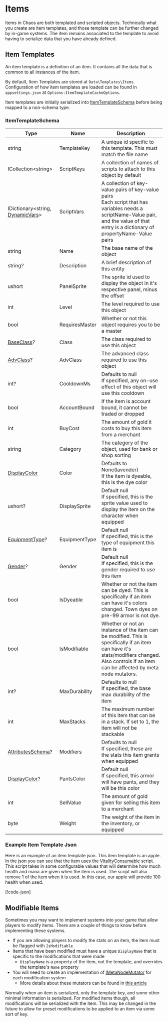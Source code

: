 # Items

Items in Chaos are both templated and scripted objects. Technically what you create are item templates, and those
template can be further changed by in-game systems. The item remains associated to the template to avoid having to
serialize data that you have already defined.

## Item Templates

An item template is a definition of an item. It contains all the data that is common to all instances of the item.

By default, Item Templates are stored at `Data\Templates\Items`. Configuration of how item templates are loaded can be
found in `appsettings.json` at `Options:ItemTemplateCacheOptions`.

Item templates are initially serialized into [ItemTemplateSchema](<xref:Chaos.Schemas.Templates.ItemTemplateSchema>)
before being mapped to a non-schema type.

### ItemTemplateSchema

| Type                                                                              | Name           | Description                                                                                                                                                                                    |
|-----------------------------------------------------------------------------------|----------------|------------------------------------------------------------------------------------------------------------------------------------------------------------------------------------------------|
| string                                                                            | TemplateKey    | A unique id specific to this template. This must match the file name                                                                                                                           |
| ICollection\<string\>                                                             | ScriptKeys     | A collection of names of scripts to attach to this object by default                                                                                                                           |
| IDictionary\<string, [DynamicVars](<xref:Chaos.Collections.Common.DynamicVars>)\> | ScriptVars     | A collection of key-value pairs of key-value pairs<br />Each script that has variables needs a scriptName-Value pair, and the value of that entry is a dictionary of propertyName-Value pairs  |
| string                                                                            | Name           | The base name of the object                                                                                                                                                                    |
| string?                                                                           | Description    | A brief description of this entity                                                                                                                                                             |
| ushort                                                                            | PanelSprite    | The sprite id used to display the object in it's respective panel, minus the offset                                                                                                            |
| int                                                                               | Level          | The level required to use this object                                                                                                                                                          |
| bool                                                                              | RequiresMaster | Whether or not this object requires you to be a master                                                                                                                                         |
| [BaseClass](<xref:Chaos.Common.Definitions.BaseClass>)?                           | Class          | The class required to use this object                                                                                                                                                          |
| [AdvClass](<xref:Chaos.Common.Definitions.AdvClass>)?                             | AdvClass       | The advanced class required to use this object                                                                                                                                                 |
| int?                                                                              | CooldownMs     | Defaults to null<br />If specified, any on-use effect of this object will use this cooldown                                                                                                    |
| bool                                                                              | AccountBound   | If the item is account bound, it cannot be traded or dropped                                                                                                                                   |
| int                                                                               | BuyCost        | The amount of gold it costs to buy this item from a merchant                                                                                                                                   |
| string                                                                            | Category       | The category of the object, used for bank or shop sorting                                                                                                                                      |
| [DisplayColor](<xref:Chaos.Common.Definitions.DisplayColor>)                      | Color          | Defaults to None(lavender)<br />If the item is dyeable, this is the dye color                                                                                                                  |
| ushort?                                                                           | DisplaySprite  | Default null<br />If specified, this is the sprite value used to display the item on the character when equipped                                                                               |
| [EquipmentType](<xref:Chaos.Common.Definitions.EquipmentType>)?                   | EquipmentType  | Default null<br />If specified, this is the type of equipment this item is                                                                                                                     |
| [Gender](<xref:Chaos.Common.Definitions.Gender>)?                                 | Gender         | Default null<br />If specified, this is the gender required to use this item                                                                                                                   |
| bool                                                                              | IsDyeable      | Whether or not the item can be dyed. This is specifically if an item can have it's colors changed. Town dyes on pre-99 armor is not dye.                                                       |
| bool                                                                              | IsModifiable   | Whether or not an instance of the item can be modified. This is specifically if an item can have it's stats/modifiers changed. Also controls if an item can be affected by meta node mutators. |
| int?                                                                              | MaxDurability  | Defaults to null<br />If specified, the base max durability of the item                                                                                                                        |
| int                                                                               | MaxStacks      | The maximum number of this item that can be in a stack. If set to 1, the item will not be stackable                                                                                            |
| [AttributesSchema](<xref:Chaos.Schemas.Aisling.AttributesSchema>)?                | Modifiers      | Defaults to null<br />If specified, these are the stats this item grants when equipped                                                                                                         |
| [DisplayColor](<xref:Chaos.Common.Definitions.DisplayColor>)?                     | PantsColor     | Default null<br />If specified, this armor will have pants, and they will be this color                                                                                                        |
| int                                                                               | SellValue      | The amount of gold given for selling this item to a merchant                                                                                                                                   |
| byte                                                                              | Weight         | The weight of the item in the inventory, or equipped                                                                                                                                           |

### Example Item Template Json

Here is an example of an item template json. This item template is an apple. In the json you can see that the item uses
the [VitalityConsumable](<xref:Chaos.Scripting.ItemScripts.VitalityConsumableScript>) script. This script takes in some
configurable values that will determine how much health and mana are given when the item is used. The script will also
remove 1 of the item when it is used. In this case, our apple will provide 100 health when used.

[!code-json[](../../Data/Templates/Items/apple.json)]

## Modifiable Items

Sometimes you may want to implement systems into your game that allow players to modify items. There are a couple of
things to know before implementing these systems.

- If you are allowing players to modify the stats on an item, the item must be flagged with `IsModifiable`
- Items that have been modified must have a unique `DisplayName` that is specific to the modifications that were made
    - `DisplayName` is a property of the item, not the template, and overrides the template's `Name` property
- You will need to create an implementation
  of [IMetaNodeMutator](<xref:Chaos.Services.Storage.Abstractions.IMetaNodeMutator>) for each modification system
    - More details about these mutators can be found in [this article](MetaData.md#mutators)

Normally when an item is serialized, only the template key, and some other minimal information is serialized. For
modified items though, all modifications will be serialized with the item. This may be changed in the future to allow
for preset modifications to be applied to an item via some sort of key.